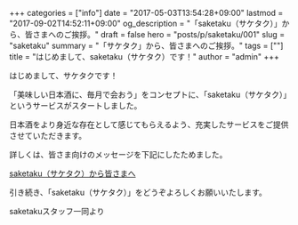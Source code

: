 +++
categories = ["info"]
date = "2017-05-03T13:54:28+09:00"
lastmod = "2017-09-02T14:52:11+09:00"
og_description = "「saketaku（サケタク）」から、皆さまへのご挨拶。"
draft = false
hero = "posts/p/saketaku/001"
slug = "saketaku"
summary = "「サケタク」から、皆さまへのご挨拶。"
tags = [""]
title = "はじめまして、saketaku（サケタク）です！"
author = "admin"
+++

はじめまして、サケタクです！

「美味しい日本酒に、毎月で会おう」をコンセプトに、「saketaku（サケタク）」というサービスがスタートしました。

日本酒をより身近な存在として感じてもらえるよう、充実したサービスをご提供させていただきます。

詳しくは、皆さま向けのメッセージを下記にしたためました。

[saketaku（サケタク）から皆さまへ](//saketaku.com/vision/)

引き続き、「saketaku（サケタク）」をどうぞよろしくお願いいたします。

saketakuスタッフ一同より